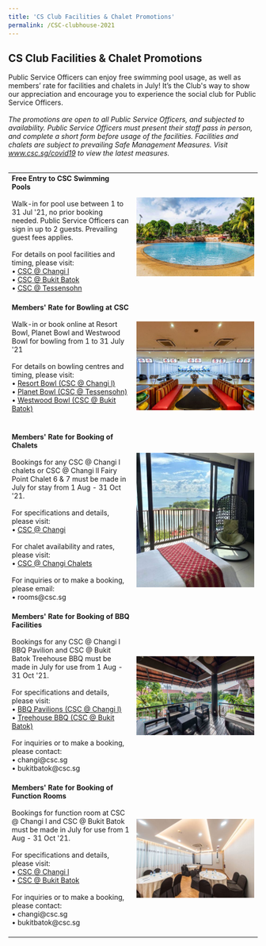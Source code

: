 ```yaml
---
title: 'CS Club Facilities & Chalet Promotions'
permalink: /CSC-clubhouse-2021
---
```


## CS Club Facilities & Chalet Promotions

Public Service Officers can enjoy free swimming pool usage, as well as members’ rate for facilities and chalets in July! It’s the Club's way to show our appreciation and encourage you to experience the social club for Public Service Officers.
<br>
<br>
<i>The promotions are open to all Public Service Officers, and subjected to availability. Public Service Officers must present their staff pass in person, and complete a short form before usage of the facilities. Facilities and chalets are subject to prevailing Safe Management Measures. Visit <a href="www.csc.sg/covid19">www.csc.sg/covid19 </a> to view the latest measures.</i>
<br>
<br>

<table width="100%">
	<tr>
		<td>
      <b>Free Entry to CSC Swimming Pools</b> <br>
      <br>
			Walk-in for pool use between 1 to 31 Jul '21, no prior booking needed. Public Service Officers can sign in up to 2 guests. Prevailing guest fees applies. 
			<br>
			<br>
			For details on pool facilities and timing, please visit: <br> 
			•	<a href="https://www.cscchangi.sg/Fun_Swimming.aspx">CSC @ Changi l</a> <br>
			•	<a href="https://www.cscbukitbatok.sg/Civil-Service-Club-Bukit-Batok-Swimming-Pool-Club-House-Water-Park-Feature">CSC @ Bukit Batok</a> <br>
			•	<a href="https://www.csctessensohn.sg/fun_SwimmingPool.aspx">CSC @ Tessensohn</a> <br>
			<br>
		</td>
		<td width="50%">
			<img src="/images/sa/BB pool.jpg" width="500 px">
		</td>
	</tr>
		<tr>
		<td>
      <b>Members' Rate for Bowling at CSC</b> <br>
      <br>
			Walk-in or book online at Resort Bowl, Planet Bowl and Westwood Bowl for bowling from 1 to 31 July '21 
			<br><br>
			For details on bowling centres and timing, please visit: <br> 
			•	<a href="https://www.csc.sg/resortbowl/Changi-Resort-Bowl-Home-Page-Civil-Service-Club">Resort Bowl (CSC @ Changi l)</a> <br>
			•	<a href="https://www.csc.sg/planetbowl/">Planet Bowl (CSC @ Tessensohn)</a> <br>
			•	<a href="https://www.csc.sg/westwoodbowl/">Westwood Bowl (CSC @ Bukit Batok)</a> <br>
			<br>
			<br>
		</td>
		<td width="50%">
			<img src="/images/sa/Tess bowling.jpg" width="500 px">
		</td>
	</tr>
  <tr>
		<td>
      <b>Members' Rate for Booking of Chalets</b> <br>
      <br>
			Bookings for any CSC @ Changi l chalets or CSC @ Changi ll Fairy Point Chalet 6 & 7 must be made in July for stay from 1 Aug - 31 Oct '21. 
		      	<br><br>
			For specifications and details, please visit: <br>
			•	<a href="https://www.cscchangi.sg/">CSC @ Changi</a><br><br>
			For chalet availability and rates, please visit:<br>
			•	<a href="https://www.cscchalets.sg/">CSC @ Changi Chalets</a><br><br>
			For inquiries or to make a booking, please email:<br>
			•	rooms@csc.sg
			<br>
			<br>
		</td>
		<td width="50%">
			<img src="/images/sa/Changi chalet.jpg" width="500 px">
		</td>
	</tr>
	<tr>
		<td>
      <b>Members' Rate for Booking of BBQ Facilities</b> <br>
      <br>
			Bookings for any CSC @ Changi l BBQ Pavilion and CSC @ Bukit Batok Treehouse BBQ must be made in July for use from 1 Aug - 31 Oct '21. 
			<br>
      			<br>
      			For specifications and details, please visit: <br>
			•	<a href="https://www.cscchangi.sg/Fun_BBQ.aspx">BBQ Pavilions (CSC @ Changi l)</a><br>
			•	<a href="https://www.cscbukitbatok.sg/CSC-Bukit-Batok-Club-House-Treehouse-BBQ-pavilions-Family-Recreation">Treehouse BBQ (CSC @ Bukit Batok)</a>
			<br><br>
			For inquiries or to make a booking, please contact:<br>
			•	changi@csc.sg<br>
			•	bukitbatok@csc.sg<br>
			<br>
		</td>
		<td width="50%">
			<img src="/images/sa/BB treehouse.jpg" width="500 px">
		</td>
	</tr>
	<tr>
		<td>
      <b>Members' Rate for Booking of Function Rooms</b> <br>
      <br>
			Bookings for function room at CSC @ Changi l and CSC @ Bukit Batok must be made in July for use from 1 Aug - 31 Oct '21. <br>
      <br>
      			For specifications and details, please visit: <br>
			•	<a href="https://www.cscchangi.sg/">CSC @ Changi l</a><br>
			•	<a href="https://www.cscbukitbatok.sg/">CSC @ Bukit Batok</a><br>
			<br>
			For inquiries or to make a booking, please contact:<br>
			•	changi@csc.sg<br>
			•	bukitbatok@csc.sg<br>
			<br>
		</td>
		<td width="50%">
			<img src="/images/sa/BB room.jpg" width="500 px">
		</td>
	</tr>
</table>
<br>


